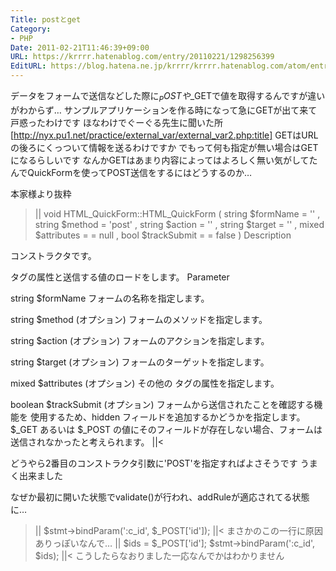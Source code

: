 ```yaml
---
Title: postとget
Category:
- PHP
Date: 2011-02-21T11:46:39+09:00
URL: https://krrrr.hatenablog.com/entry/20110221/1298256399
EditURL: https://blog.hatena.ne.jp/krrrr/krrrr.hatenablog.com/atom/entry/11696248318756263111
---
```


データをフォームで送信などした際に$_POSTや$_GETで値を取得するんですが違いがわからず…
サンプルアプリケーションを作る時になって急にGETが出て来て戸惑ったわけです
ほなわけでぐーぐる先生に聞いた所
[http://nyx.pu1.net/practice/external_var/external_var2.php:title]
GETはURLの後ろにくっついて情報を送るわけですか
でもって何も指定が無い場合はGETになるらしいです
なんかGETはあまり内容によってはよろしく無い気がしてたんでQuickFormを使ってPOST送信をするにはどうするのか…

本家様より抜粋
>||
void HTML_QuickForm::HTML_QuickForm (
          string $formName = '' , string $method = 'post' ,
          string $action = '' , string $target = '' ,
          mixed $attributes = = null , bool $trackSubmit = = false )
Description

コンストラクタです。 <form> タグの属性と送信する値のロードをします。
Parameter

string $formName
    フォームの名称を指定します。

string $method
    (オプション) フォームのメソッドを指定します。

string $action
    (オプション) フォームのアクションを指定します。

string $target
    (オプション) フォームのターゲットを指定します。

mixed $attributes
    (オプション) その他の <form> タグの属性を指定します。

boolean $trackSubmit
    (オプション) フォームから送信されたことを確認する機能を 使用するため、hidden フィールドを追加するかどうかを指定します。
    $_GET あるいは $_POST の値にそのフィールドが存在しない場合、フォームは送信されなかったと考えられます。
||<

どうやら2番目のコンストラクタ引数に'POST'を指定すればよさそうです
うまく出来ました


なぜか最初に開いた状態でvalidate()が行われ、addRuleが適応されてる状態に…
>||
$stmt->bindParam(':c_id', $_POST['id']);
||<
まさかのこの一行に原因ありっぽいなんで…
>||
$ids = $_POST['id'];
$stmt->bindParam(':c_id', $ids);
||<
こうしたらなおりました一応なんでかはわかりません
